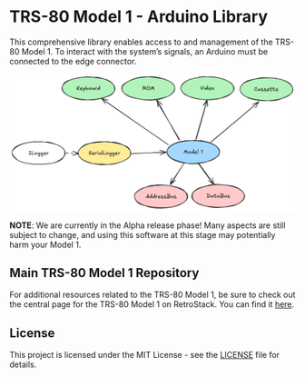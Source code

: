 # TRS-80 Model 1 - Arduino Library

This comprehensive library enables access to and management of the TRS-80 Model 1. To interact with the system’s signals, an Arduino must be connected to the edge connector.

![Overview](/Images/Overview.png)

**NOTE**: We are currently in the Alpha release phase! Many aspects are still subject to change, and using this software at this stage may potentially harm your Model 1.

## Main TRS-80 Model 1 Repository

For additional resources related to the TRS-80 Model 1, be sure to check out the central page for the TRS-80 Model 1 on RetroStack. You can find it [here](https://www.github.com/RetroStack/TRS-80-Model-I).

## License

This project is licensed under the MIT License - see the [LICENSE](LICENSE) file for details.
